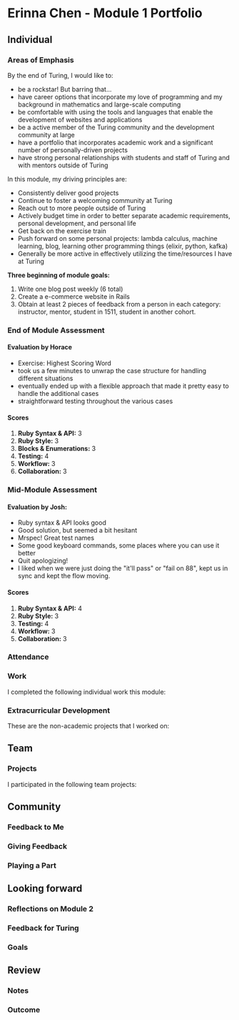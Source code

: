 # Erinna Chen - Module 1 Portfolio

## Individual

### Areas of Emphasis
By the end of Turing, I would like to:
* be a rockstar! But barring that...
* have career options that incorporate my love of programming and my background in mathematics and large-scale computing
* be comfortable with using the tools and languages that enable the development of websites and applications
* be a active member of the Turing community and the development community at large
* have a portfolio that incorporates academic work and a significant number of personally-driven projects
* have strong personal relationships with students and staff of Turing and with mentors outside of Turing

In this module, my driving principles are:
* Consistently deliver good projects
* Continue to foster a welcoming community at Turing
* Reach out to more people outside of Turing
* Actively budget time in order to better separate academic requirements, personal development, and personal life
* Get back on the exercise train
* Push forward on some personal projects: lambda calculus, machine learning, blog, learning other programming things (elixir, python, kafka)
* Generally be more active in effectively utilizing the time/resources I have at Turing

__Three beginning of module goals:__
1. Write one blog post weekly (6 total)
2. Create a e-commerce website in Rails
3. Obtain at least 2 pieces of feedback from a person in each category: instructor, mentor, student in 1511, student in another cohort.


### End of Module Assessment

#### Evaluation by Horace
* Exercise: Highest Scoring Word
* took us a few minutes to unwrap the case structure for handling
different situations
* eventually ended up with a flexible approach that made it pretty easy
to handle the additional cases
* straightforward testing throughout the various cases

#### Scores

1. __Ruby Syntax & API:__ 3
2. __Ruby Style:__ 3
3. __Blocks & Enumerations:__ 3
4. __Testing:__ 4
5. __Workflow:__ 3
6. __Collaboration:__ 3

### Mid-Module Assessment

#### Evaluation by Josh:
* Ruby syntax & API looks good
* Good solution, but seemed a bit hesitant
* Mrspec! Great test names
* Some good keyboard commands, some places where you can use it better
* Quit apologizing!
* I liked when we were just doing the "it'll pass" or "fail on 88", kept us in sync and kept the flow moving.

#### Scores
1. __Ruby Syntax & API:__ 4
2. __Ruby Style:__ 3
3. __Testing:__ 4
4. __Workflow:__ 3
5. __Collaboration:__ 3

### Attendance


### Work

I completed the following individual work this module:


### Extracurricular Development
These are the non-academic projects that I worked on:

## Team

### Projects

I participated in the following team projects:

## Community

### Feedback to Me

### Giving Feedback

### Playing a Part

## Looking forward
### Reflections on Module 2

### Feedback for Turing

### Goals

## Review

### Notes

### Outcome
